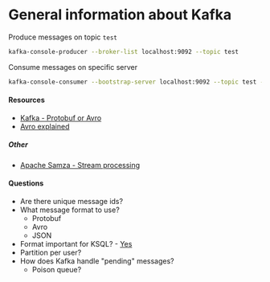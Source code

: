 # General information about Kafka

Produce messages on topic `test`

```bash
kafka-console-producer --broker-list localhost:9092 --topic test
```

Consume messages on specific server

```bash
kafka-console-consumer --bootstrap-server localhost:9092 --topic test --from-beginning
```

#### Resources

* [Kafka - Protobuf or Avro](https://medium.com/@felipedutratine/kafka-protobuf-or-avro-178c629b7327)
* [Avro explained](https://www.confluent.io/blog/avro-kafka-data/)

##### Other

* [Apache Samza - Stream processing](http://samza.apache.org/)

#### Questions

* Are there unique message ids?
* What message format to use?
  * Protobuf
  * Avro
  * JSON
* Format important for KSQL? - [Yes](https://medium.com/@felipedutratine/kafka-protobuf-or-avro-178c629b7327)
* Partition per user?
* How does Kafka handle "pending" messages?
  * Poison queue?

